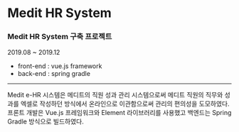 # Medit HR System
### **Medit HR System 구축 프로젝트**

2019.08 ~ 2019.12
* front-end : vue.js framework
* back-end : spring gradle

---
Medit e-HR 시스템은 메디트의 직원 성과 관리 시스템으로써 메디트 직원의 직무와 성과를 엑셀로 작성하던 방식에서 온라인으로 이관함으로써 관리의 편의성을 도모하였다.
프론트 개발은 Vue.js 프레임워크와 Element 라이브러리를 사용했고 백엔드는 Spring Gradle 방식으로 빌드하였다.




